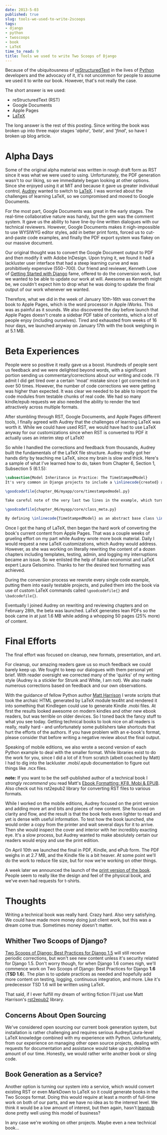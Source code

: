 ```yaml
---
date: 2013-5-03
published: true
slug: tools-we-used-to-write-2scoops
tags:
- django
- python
- twoscoops
- book
- LaTeX
time_to_read: 9
title: Tools we used to write Two Scoops of Django
---
```


Because of the ubiquitousness of
[reStructuredText](http://en.wikipedia.org/wiki/Restructured_Text) in
the lives of [Python](https://python.org) developers and the advocacy of
it, it's not uncommon for people to assume we used it to write our
book. However, that's not really the case.

The short answer is we used:

-   reStructuredText (RST)
-   Google Documents
-   Apple Pages
-   [LaTeX](http://en.wikipedia.com/wiki/LateX)

The long answer is the rest of this posting. Since writing the book was
broken up into three major stages '*alpha*', '*beta*', and
'*final*', so have I broken up blog article.

Alpha Days
==========

Some of the original alpha material was written in rough draft form as
RST since it was what we were used to using. Unfortunately, the PDF
generation wasn't to our liking, so we immediately began looking at
other options. Since she enjoyed using it at MIT and because it gave us
greater individual control, [Audrey](http://audreymroy.com) wanted to
switch to [LaTeX](http://en.wikipedia.com/wiki/LateX). I was worried
about the challenges of learning LaTeX, so we compromised and moved to
Google Documents.

For the most part, Google Documents was great in the early stages. The
real-time collaborative nature was handy, but the gem was the comment
system. It gave us the ability to have line-by-line written dialogues
with our technical reviewers. However, Google Documents makes it
nigh-impossible to use WYSIWYG editor styles, add in better print fonts,
forced us to cut-and-paste code examples, and finally the PDF export
system was flakey on our massive document.

Our original thought was to convert the Google Document output to PDF
and then modify it with Adobe InDesign. Upon trying it, we found it had
a lackluster user interface that had a steep learning curve and was
prohibitively expensive ($550-$700). Our friend and reviewer, Kenneth
Love of [Getting Started with
Django](http://gettingstartedwithdjango.com) fame, offered to do the
conversion work, but we wanted to be able to update our work at will.
Awesome as Kenneth might be, we couldn't expect him to drop what he was
doing to update the final output of our work whenever we wanted.

Therefore, what we did in the week of January 10th-16th was convert the
book to Apple Pages, which is the word processor in Apple iWorks. This
was as painful as it sounds. We also discovered the day before launch
that Apple Pages doesn't create a sidebar PDF table of contents, which
a lot of people enjoy (including ourselves). Tired and exhausted from
weeks of 16 hour days, we launched anyway on January 17th with the book
weighing in at 5.1 MB.

Beta Experiences
================

People were so positive it really gave us a boost. Hundreds of people
sent us feedback and we were delighted beyond words, with a significant
portion sending us commentary/corrections about our writing and code.
I'll admit I did get tired over a certain 'moat' mistake since I got
corrected on it over 50 times. However, the number of code corrections
we were getting was higher than expected. It was clear we needed to be
able to import the code modules from testable chunks of real code. We
had so many kindle/epub requests we also needed the ability to render
the text attractively across multiple formats.

After stumbling through RST, Google Documents, and Apple Pages different
tools, I finally agreed with Audrey that the challenges of learning
LaTeX was worth it. While we could have used RST, we would have had to
use LaTeX anyway for our customizations since when RST is converted to
PDF it actually uses an interim step of LaTeX!

So while I handled the corrections and feedback from thousands, Audrey
built the fundamentals of the LaTeX file structure. Audrey really got
her hands dirty by teaching me LaTeX, since my brain is slow and thick.
Here's a sample of what I've learned how to do, taken from Chapter 6,
Section 1, Subsection 5 (6.1.5):

``` latex
\subsection{Model Inheritance in Practice: The TimeStampedModel}
It's very common in Django projects to include a \inlinecode{created} and \inlinecode{modified} timestamp field on all your models. We could manually add those fields to each and every model, but that's a lot of work and adds the risk of human error. A better solution is to write a \inlinecode{TimeStampedModel} \index{TimeStampedModel} to do the work for us:

\goodcodefile{chapter_06/myapp/core/timestampedmodel.py}

Take careful note of the very last two lines in the example, which turn our example into an abstract base class: \index{abstract base classes}

\goodcodefile{chapter_06/myapp/core/class_meta.py}

By defining \inlinecode{TimeStampedModel} as an abstract base class \index{abstract base classes} when we define a new class that inherits from it, Django doesn't create a \inlinecode{model\_utils.time\_stamped\_model} table when syncdb is run.
```

Once I got the hang of LaTeX, then began the hard work of converting the
book's current content from Apple Pages. That was a couple weeks of
grueling effort on my part while Audrey wrote more book material. Daily
I would request a new LaTeX customizations, which Audrey would address.
However, as she was working on literally rewriting the content of a
dozen chapters including templates, testing, admin, and logging my
interruptions became an issue. So we enlisted the help of Italian
economist and LaTeX expert Laura Gelsomino. Thanks to her the desired
text formatting was achieved.

During the conversion process we rewrote every single code example,
putting them into easily testable projects, and pulled them into the
book via use of custom LaTeX commands called `\goodcodefile{}` and
`\badcodefile{}`.

Eventually I joined Audrey on rewriting and reviewing chapters and on
February 28th, the beta was launched. LaTeX generates lean PDFs so the
book came in at just 1.6 MB while adding a whopping 50 pages (25% more)
of content.

Final Efforts
=============

The final effort was focused on cleanup, new formats, presentation, and
art.

For cleanup, our amazing readers gave us so much feedback we could
barely keep up. We fought to keep our dialogues with them personal yet
brief. With reader oversight we corrected many of the 'quirks' of my
writing style (Audrey is a stickler for Strunk and White, I am not). We
also made numerous corrections based on feedback and our own
observations.

With the guidance of fellow Python author [Matt
Harrison](http://hairysun.com/) I wrote scripts that took the archaic
HTML generated by LaTeX module tex4ht and rendered it into something
that Kindlegen could use to generate Kindle .mobi files. At first the
results looked awesome on modern kindles and other new ebook readers,
but was terrible on older devices. So I toned back the fancy stuff to
what you see today. Getting technical books to look nice on all readers
is really, really hard - and unfortunately some publishers take
shortcuts that hurt the efforts of the authors. If you have problem with
an e-book's format, please consider that before writing a negative
review about the final output.

Speaking of mobile editions, we also wrote a second version of each
Python example to deal with the smaller format. While libraries exist to
do the work for you, since I did a lot of it from scratch (albeit
coached by Matt) I had to dig into the lackluster .mobi/.epub
documentation to figure out things like .ncx files.

**note:** If you want to be the self-published author of a technical
book I *strongly recommend* you read Matt's [Ebook Formatting: KF8,
Mobi &
EPUB](http://www.amazon.com/Ebook-Formatting-Mobi-EPUB-ebook/dp/B00BWQXHU6/ref=la_B0077BQLH6_1_2?ie=UTF8&qid=1366041987&sr=1-2&tag=ihpydanny-20).
Also check out his rst2epub2 library for converting RST files to various
formats.

While I worked on the mobile editions, Audrey focused on the print
version and adding more art and bits and pieces of new content. She
focused on clarity and flow, and the result is that the book feels even
lighter to read and yet is dense with useful information. To test how
the book launched, she would order a copy from the printer and wait
several days for it to arrive. Then she would inspect the cover and
interior with her incredibly exacting eye. It's a slow process, but
Audrey wanted to make absolutely certain our readers would enjoy and use
the print edition.

On April 10th we launched the final in PDF, Kindle, and ePub form. The
PDF weighs in at 2.7 MB, and the Kindle file is a bit heaver. At some
point we'll do the work to reduce file size, but for now we're working
on other things.

A week later we announced the launch of the [print version of the
book](http://www.amazon.com/Two-Scoops-Django-Best-Practices/dp/1481879707/ref=sr_1_2?ie=UTF8&qid=1366166104&sr=8-2&tag=ihpydanny-20).
People seem to really like the design and feel of the physical book, and
we've even had requests for t-shirts.

Thoughts
========

Writing a technical book was really hard. Crazy hard. Also very
satisfying. We could have made more money doing just client work, but
this was a dream come true. Sometimes money doesn't matter.

Whither Two Scoops of Django?
-----------------------------

[Two Scoops of Django: Best Practices for Django
1.5](https://twoscoopspress.org/products/two-scoops-of-django-1-5) will still receive periodic corrections,
but won't see new content unless it's security related for Django 1.5.
Don't worry though, for when Django 1.6 comes nigh, we'll commence
work on Two Scoops of Django: Best Practices for Django **1.6** (**TSD
1.6**). The plan is to update practices as needed and hopefully add more
content on testing, logging, continuous integration, and more. Like
it's predecessor TSD 1.6 will be written using LaTeX.

That said, if I ever fulfill my dream of writing fiction I'll just use
Matt Harrison's [rst2epub2](https://github.com/mattharrison/rst2epub2)
library.

Concerns About Open Sourcing
----------------------------

We've considered open sourcing our current book generation system, but
installation is rather challenging and requires serious
Audrey/Laura-level LaTeX knowledge combined with my experience with
Python. Unfortunately, from our experience on managing other open source
projects, dealing with requests for documentation and assistance would
take up a prohibitive amount of our time. Honestly, we would rather
write another book or sling code.

Book Generation as a Service?
-----------------------------

Another option is turning our system into a service, which would convert
existing RST or even MarkDown to LaTeX so it could generate books in the
Two Scoops format. Doing this would require at least a month of
full-time work on both of our parts, and we have no idea as to the
interest level. We think it would be a low amount of interest, but then
again, hasn't [leanpub](http://leanpub.com) done pretty well using this
model of business?

In any case we're working on other projects. Maybe even a new technical
book...
